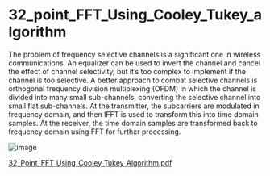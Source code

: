 # 32_point_FFT_Using_Cooley_Tukey_algorithm

The problem of frequency selective channels is a significant one in wireless communications. An equalizer can 
be used to invert the channel and cancel the effect of channel selectivity, but it’s too complex to implement if 
the channel is too selective. A better approach to combat selective channels is orthogonal frequency division 
multiplexing (OFDM) in which the channel is divided into many small sub-channels, converting the selective 
channel into small flat sub-channels. At the transmitter, the subcarriers are modulated in frequency domain, and 
then IFFT is used to transform this into time domain samples. At the receiver, the time domain samples are 
transformed back to frequency domain using FFT for further processing. 

![image](https://github.com/user-attachments/assets/67a4da1e-1e20-4d2a-b45a-2f2c8f65e478)

[32_Point_FFT_Using_Cooley_Tukey_Algorithm.pdf](https://github.com/user-attachments/files/20591560/32_Point_FFT_Using_Cooley_Tukey_Algorithm.pdf)
